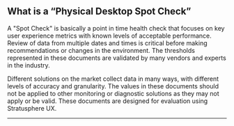 What is a “Physical Desktop Spot Check” 
--------------
   A "Spot Check" is basically a point in time health check that focuses on key user experience metrics with known levels of acceptable performance. Review of data from multiple dates and times is critical before making recommendations or changes in the environment. The thresholds represented in these documents are validated by many vendors and experts in the industry.

   Different solutions on the market collect data in many ways, with different levels of accuracy and granularity. The values in these documents should not be applied to other monitoring or diagnostic solutions as they may not apply or be valid. These documents are designed for evaluation using Stratusphere UX.
   

[getting started]: https://liquidwarelabs.zendesk.com/hc/en-us/articles/210641983-Stratusphere-UX-Documentation
[Video Training]: http://training.liquidwarelabs.com/products/stratusphere
--------------
